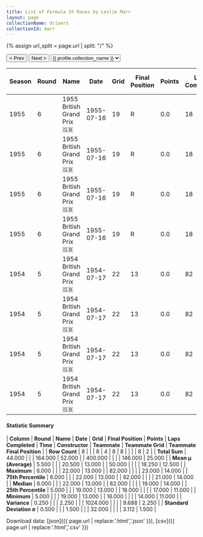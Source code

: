 ```yaml
---
title: List of Formula 1® Races by Leslie Marr
layout: page
collectionName: drivers
collectionId: marr
---
```


{% assign url_split = page.url | split: "/" %}
<div id="collection-navigation">
<button onclick="selector.options[selector.selectedIndex-1].value && (window.location = selector.options[selector.selectedIndex-1].value);">&lt; Prev</button>
<button onclick="selector.options[selector.selectedIndex+1].value && (window.location = selector.options[selector.selectedIndex+1].value);">Next &gt;</button>
<select id="selector" onchange="this.options[this.selectedIndex].value && (window.location = this.options[this.selectedIndex].value);">
  {% for collectionId in site.data[page.collectionName].refs %}
    {% if collectionId == page.collectionId %}
      {% assign selected = "selected" %}
    {% else %}
      {% assign selected = "" %}
    {% endif %}
    {% assign profile = site.data[page.collectionName][collectionId].profile %}
    <option value="/f1/{{ page.collectionName }}/{{ collectionId }}/{{ url_split[4] }}" {{ selected }}>{{ profile.collection_name }}</option>
  {% endfor %}
</select>
</div>

| Season | Round | Name | Date | Grid | Final Position | Points | Laps Completed | Time | Constructor | Teammate | Teammate Grid | Teammate Final Position |
|--|--|--|--|--|--|--|--|--|--|--|--|--|
| 1955 | 6 | 1955 British Grand Prix 🇬🇧 | 1955-07-16 | 19 | R | 0.0 | 18 |   | Connaught 🇬🇧 | [Kenneth McAlpine 🇬🇧](/f1/drivers/mcalpine) | 17 | R |
| 1955 | 6 | 1955 British Grand Prix 🇬🇧 | 1955-07-16 | 19 | R | 0.0 | 18 |   | Connaught 🇬🇧 | [Tony Rolt 🇬🇧](/f1/drivers/rolt) | 14 | R |
| 1955 | 6 | 1955 British Grand Prix 🇬🇧 | 1955-07-16 | 19 | R | 0.0 | 18 |   | Connaught 🇬🇧 | [Jack Fairman 🇬🇧](/f1/drivers/fairman) | 21 | W |
| 1955 | 6 | 1955 British Grand Prix 🇬🇧 | 1955-07-16 | 19 | R | 0.0 | 18 |   | Connaught 🇬🇧 | [Peter Walker 🇬🇧](/f1/drivers/peter_walker) | 14 | R |
| 1954 | 5 | 1954 British Grand Prix 🇬🇧 | 1954-07-17 | 22 | 13 | 0.0 | 82 |   | Connaught 🇬🇧 | [Don Beauman 🇬🇧](/f1/drivers/beauman) | 17 | 11 |
| 1954 | 5 | 1954 British Grand Prix 🇬🇧 | 1954-07-17 | 22 | 13 | 0.0 | 82 |   | Connaught 🇬🇧 | [Leslie Thorne 🇬🇧](/f1/drivers/thorne) | 23 | 14 |
| 1954 | 5 | 1954 British Grand Prix 🇬🇧 | 1954-07-17 | 22 | 13 | 0.0 | 82 |   | Connaught 🇬🇧 | [Bill Whitehouse 🇬🇧](/f1/drivers/whitehouse) | 19 | R |
| 1954 | 5 | 1954 British Grand Prix 🇬🇧 | 1954-07-17 | 22 | 13 | 0.0 | 82 |   | Connaught 🇬🇧 | [John Riseley-Prichard 🇬🇧](/f1/drivers/riseley_prichard) | 21 | R |

#### Statistic Summary

| **Column** | **Round** | **Name** | **Date** | **Grid** | **Final Position** | **Points** | **Laps Completed** | **Time** | **Constructor** | **Teammate** | **Teammate Grid** | **Teammate Final Position** |
| **Row Count** | 8 |  |  | 8 | 4 | 8 | 8 |  |  |  | 8 | 2 |
| **Total Sum** | 44.000 |  |  | 164.000 | 52.000 |  | 400.000 |  |  |  | 146.000 | 25.000 |
| **Mean μ (Average)** | 5.500 |  |  | 20.500 | 13.000 |  | 50.000 |  |  |  | 18.250 | 12.500 |
| **Maximum** | 6.000 |  |  | 22.000 | 13.000 |  | 82.000 |  |  |  | 23.000 | 14.000 |
| **75th Percentile** | 6.000 |  |  | 22.000 | 13.000 |  | 82.000 |  |  |  | 21.000 | 14.000 |
| **Median** | 6.000 |  |  | 22.000 | 13.000 |  | 82.000 |  |  |  | 19.000 | 14.000 |
| **25th Percentile** | 5.000 |  |  | 19.000 | 13.000 |  | 18.000 |  |  |  | 17.000 | 11.000 |
| **Minimum** | 5.000 |  |  | 19.000 | 13.000 |  | 18.000 |  |  |  | 14.000 | 11.000 |
| **Variance** | 0.250 |  |  | 2.250 |  |  | 1024.000 |  |  |  | 9.688 | 2.250 |
| **Standard Deviation σ** | 0.500 |  |  | 1.500 |  |  | 32.000 |  |  |  | 3.112 | 1.500 |

Download data: [json]({{ page.url | replace:'.html','.json' }}), [csv]({{ page.url | replace:'.html','.csv' }})
